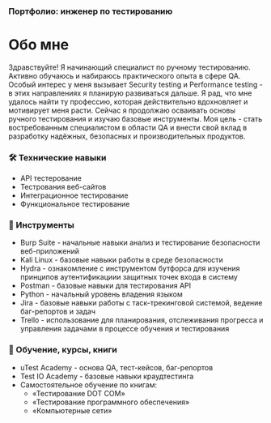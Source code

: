 ### Портфолио: инженер по тестированию

# Обо мне
Здравствуйте! Я начинающий специалист по ручному тестированию. Активно обучаюсь и набираюсь практического опыта в сфере QA. Особый интерес у меня вызывает Security testing и Performance testing - в этих направлениях я планирую развиваться дальше.
Я рад, что мне удалось найти ту профессию, которая действительно вдохновляет и мотивирует меня расти.
Сейчас я продолжаю осваивать основы ручного тестирования и изучаю базовые инструменты.
Моя цель - стать востребованным специалистом в области QA и внести свой вклад в разработку надёжных, безопасных и производительных продуктов.

### 🛠️ Технические навыки
* API тестерование
* Тестрования веб-сайтов
* Интеграционное тестирование
* Функциональное тестирование
### 🧰 Инструменты
* Burp Suite - начальные навыки анализ и тестирование безопасности веб-приложений
* Kali Linux - базовые навыки работы в среде безопасности
* Hydra - ознакомление с инструментом бутфорса для изучения принципов аутентификациии защитных точек входа в систему
* Postman - базовые навыки для тестирования API
* Python - начальный уровень владения языком
* Jira - базовые навыки работы с таск-трекинговой системой, ведение баг-репортов и задач
* Trello - использование для планирования, отслеживания прогресса и управления задачами в процессе обучения и тестирования
### 📘 Обучение, курсы, книги
* uTest Academy - основа QA, тест-кейсов, баг-репортов
* Test IO Academy - базовые навыки краудтестинга
* Самостоятельное обучение по книгам:
    * «Тестирование DOT COM»
    * «Тестирование программного обеспечения» 
    * «Компьютерные сети»
